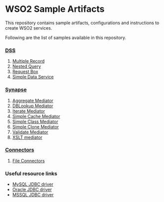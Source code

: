 # WSO2 Sample Artifacts
This repository contains sample artifacts, configurations and instructions to create WSO2 services.

Following are the list of samples available in this repository.
### [DSS](DSS)
1. [Multiple Record](DSS/4-multiple-records)
2. [Nested Query](DSS/2-nested-query)
3. [Request Box](DSS/3-request-box)
4. [Simple Data Service](DSS/1-simple-data-service)

### [Synapse](Synapse)
1. [Aggregate Mediator](Synapse/3-aggregate-mediator)
2. [DBLookup Mediator](Synapse/7-DBLookup-mediator)
3. [Iterate Mediator](Synapse/6-iterate-mediator)
4. [Simple Cache Mediator](Synapse/1-simple-cache-mediator)
5. [Simple Class Mediator](Synapse/4-simple-class-mediator)
6. [Simple Clone Mediator](Synapse/5-simple-clone-mediator)
7. [Validate Mediator](Synapse/8-validate-multiple-schema)
8. [XSLT mediator](Synapse/2-xslt-transform-mediator)
### [Connectors](Connectors)
1. [File Connectors](Connectors/1-file-connector)
### Useful resource links
- [MySQL JDBC driver](https://dev.mysql.com/downloads/connector/j/)
- [Oracle JDBC driver](https://www.oracle.com/technetwork/database/application-development/jdbc/downloads/index.html)
- [MSSQL JDBC driver](https://docs.microsoft.com/en-us/sql/connect/jdbc/download-microsoft-jdbc-driver-for-sql-server?view=sql-server-2017)
